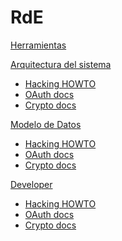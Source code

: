 # RdE

[Herramientas](tools.md)

[Arquitectura del sistema]()
  * [Hacking HOWTO](data_model/hacking.md)
  * [OAuth docs](data_model/oauth.md)
  * [Crypto docs](data_model/crypto.md)
 
[Modelo de Datos]()
  * [Hacking HOWTO](data_model/hacking.md)
  * [OAuth docs](data_model/oauth.md)
  * [Crypto docs](data_model/crypto.md)
 
[Developer]()
  * [Hacking HOWTO](developer/hacking.md)
  * [OAuth docs](developer/oauth.md)
  * [Crypto docs](developer/crypto.md)
